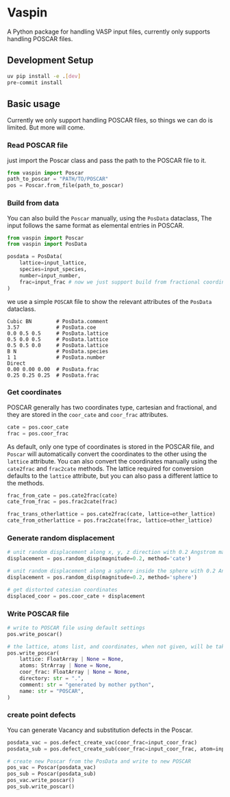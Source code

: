 # Vaspin

A Python package for handling VASP input files, currently only supports handling POSCAR files.

## Development Setup

```bash
uv pip install -e .[dev]
pre-commit install
```

## Basic usage

Currently we only support handling POSCAR files, so things we can do is limited. But more will come.

### Read POSCAR file

just import the Poscar class and pass the path to the POSCAR file to it.

```python
from vaspin import Poscar
path_to_poscar = "PATH/TO/POSCAR"
pos = Poscar.from_file(path_to_poscar)
```

### Build from data

You can also build the `Poscar` manually, using the `PosData` dataclass, The input follows the same format as elemental entries in POSCAR.

```python
from vaspin import Poscar
from vaspin import PosData

posdata = PosData(
    lattice=input_lattice,
    species=input_species,
    number=input_number,
    frac=input_frac # now we just support build from fractional coordinates
)
```

we use a simple `POSCAR` file to show the relevant attributes of the `PosData` dataclass.

```text
Cubic BN        # PosData.comment
3.57            # PosData.coe
0.0 0.5 0.5     # PosData.lattice
0.5 0.0 0.5     # PosData.lattice
0.5 0.5 0.0     # PosData.lattice
B N             # PosData.species
1 1             # PosData.number
Direct
0.00 0.00 0.00  # PosData.frac
0.25 0.25 0.25  # PosData.frac
```

### Get coordinates

POSCAR generally has two coordinates type, cartesian and fractional, and they are stored in the `coor_cate` and `coor_frac` attributes.

```python
cate = pos.coor_cate
frac = pos.coor_frac
```

As default, only one type of coordinates is stored in the POSCAR file, and `Poscar` will automatically convert the coordinates to the other using the `lattice` attribute. You can also convert the coordinates manually using the `cate2frac` and `frac2cate` methods. The lattice required for conversion defaults to the `lattice` attribute, but you can also pass a different lattice to the methods.

```python
frac_from_cate = pos.cate2frac(cate)
cate_from_frac = pos.frac2cate(frac)

frac_trans_otherlattice = pos.cate2frac(cate, lattice=other_lattice)
cate_from_otherlattice = pos.frac2cate(frac, lattice=other_lattice)
```

### Generate random displacement

```python
# unit random displacement along x, y, z direction with 0.2 Angstrom magnitude
displacement = pos.random_disp(magnitude=0.2, method='cate')

# unit random displacement along a sphere inside the sphere with 0.2 Angstrom magnitude
displacement = pos.random_disp(magnitude=0.2, method='sphere')

# get distorted catesian coordinates
displaced_coor = pos.coor_cate + displacement
```

### Write POSCAR file

```python
# write to POSCAR file using default settings
pos.write_poscar()

# the lattice, atoms list, and coordinates, when not given, will be taken from the Poscar object
pos.write_poscar(
    lattice: FloatArray | None = None,
    atoms: StrArray | None = None,
    coor_frac: FloatArray | None = None,
    directory: str = ".",
    comment: str = "generated by mother python",
    name: str = "POSCAR",
)
```

### create point defects

You can generate Vacancy and substitution defects in the Poscar.

```python
posdata_vac = pos.defect_create_vac(coor_frac=input_coor_frac)
posdata_sub = pos.defect_create_sub(coor_frac=input_coor_frac, atom=input_atom)

# create new Poscar from the PosData and write to new POSCAR
pos_vac = Poscar(posdata_vac)
pos_sub = Poscar(posdata_sub)
pos_vac.write_poscar()
pos_sub.write_poscar()
```
